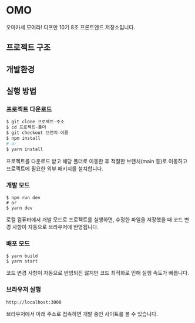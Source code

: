# OMO

오마카세 모여라!
디프만 10기 8조 프론트엔드 저장소입니다.

## 프로젝트 구조

## 개발환경

## 실행 방법

### 프로젝트 다운로드

```bash
$ git clone 프로젝트-주소
$ cd 프로젝트-폴더
$ git checkout 브랜치-이름
$ npm install
# or
$ yarn install
```

프로젝트를 다운로드 받고 해당 폴더로 이동한 후 적절한 브랜치(main 등)로 이동하고 프로젝트에 필요한 외부 패키지를 설치합니다.

### 개발 모드

```shell
$ npm run dev
# or
$ yarn dev
```

로컬 컴퓨터에서 개발 모드로 프로젝트를 실행하면, 수정한 파일을 저장했을 때 코드 변경 사항이 자동으로 브라우저에 반영됩니다.

### 배포 모드

```shell
$ yarn build
$ yarn start
```

코드 변경 사항이 자동으로 반영되진 않지만 코드 최적화로 인해 실행 속도가 빠릅니다.

### 브라우저 실행

```
http://localhost:3000
```

브라우저에서 아래 주소로 접속하면 개발 중인 사이트를 볼 수 있습니다.
